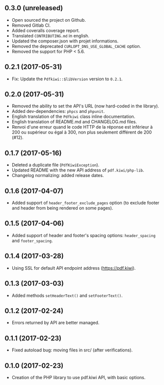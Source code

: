 ## 0.3.0 (unreleased)
- Open sourced the project on Github.
- Removed Gitlab CI.
- Added coveralls coverage report.
- Translated `CONTRIBUTING.md` in english.
- Updated the composer.json with projet informations.
- Removed the deprecated `CURLOPT_DNS_USE_GLOBAL_CACHE` option.
- Removed the support for PHP < 5.6.

## 0.2.1 (2017-05-31)
- Fix: Update the `Pdfkiwi::$libVersion` version to `0.2.1`.

## 0.2.0 (2017-05-31)
- Removed the ability to set the API's URL (now hard-coded in the library).
- Added dev-dependencies: `phpcs` and `phpunit`.
- English translation of the `Pdfkiwi` class inline documentation.
- English translation of README.md and CHANGELOG.md files.
- Renvoi d'une erreur quand le code HTTP de la réponse est inférieur à 200 ou
  supérieur ou égal à 300, non plus seulement différent de 200 (#12).

## 0.1.7 (2017-05-16)
- Deleted a duplicate file (`PdfKiwiException`).
- Updated README with the new API address of `pdf.kiwi/php-lib`.
- Changelog normalizing: added release dates.

## 0.1.6 (2017-04-07)
- Added support of `header_footer_exclude_pages` option (to exclude footer and
  header from being rendered on some pages).

## 0.1.5 (2017-04-06)
- Added support of header and footer's spacing options: `header_spacing` and 
  `footer_spacing`.

## 0.1.4 (2017-03-28)
- Using SSL for default API endpoint address (https://pdf.kiwi).

## 0.1.3 (2017-03-03)
- Added methods `setHeaderText()` and `setFooterText()`.

## 0.1.2 (2017-02-24)
- Errors returned by API are better managed.

## 0.1.1 (2017-02-23)
- Fixed autoload bug: moving files in src/ (after verifications).

## 0.1.0 (2017-02-23)
- Creation of the PHP library to use pdf.kiwi API, with basic options.
